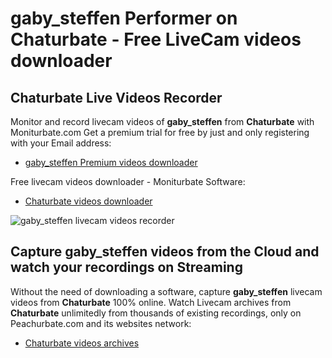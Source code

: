 # gaby_steffen Performer on Chaturbate - Free LiveCam videos downloader

## Chaturbate Live Videos Recorder

Monitor and record livecam videos of **gaby_steffen** from **Chaturbate** with Moniturbate.com
Get a premium trial for free by just and only registering with your Email address:
* [gaby_steffen Premium videos downloader](https://moniturbate.com/request-demo-licence-key.html)

Free livecam videos downloader - Moniturbate Software:
* [Chaturbate videos downloader](https://moniturbate.com/moniturbate-download-software.html)

![gaby_steffen livecam videos recorder](https://peachurnet.com/templates/moniturbate-software.png)


## Capture gaby_steffen videos from the Cloud and watch your recordings on Streaming

Without the need of downloading a software, capture **gaby_steffen** livecam videos from **Chaturbate** 100% online.
Watch Livecam archives from **Chaturbate** unlimitedly from thousands of existing recordings, only on Peachurbate.com and its websites network:
* [Chaturbate videos archives](https://peachurnet.com/)